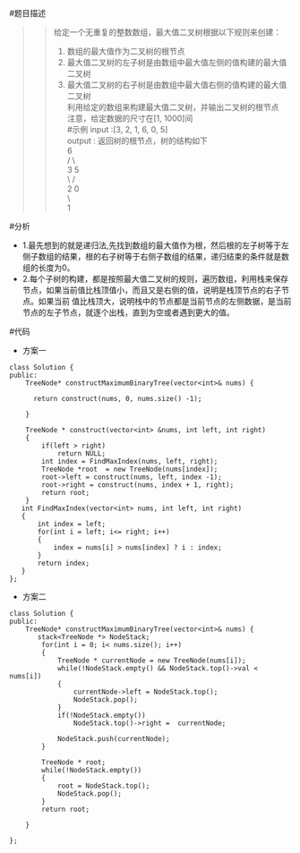 #题目描述
>> 给定一个无重复的整数数组，最大值二叉树根据以下规则来创建：
>> 1. 数组的最大值作为二叉树的根节点
>> 2. 最大值二叉树的左子树是由数组中最大值左侧的值构建的最大值二叉树
>> 3. 最大值二叉树的右子树是由数组中最大值右侧的值构建的最大值二叉树<br>
>> 利用给定的数组来构建最大值二叉树，并输出二叉树的根节点<br>
>> 注意，给定数据的尺寸在[1, 1000]间<br>
#示例
input :[3, 2, 1, 6, 0, 5]<br>
output : 返回树的根节点，树的结构如下<br>
        6<br>
     /     \ <br>
   3        5 <br>
    \       / <br>
     2     0 <br>
      \ <br>
        1 <br>
     
#分析
* 1.最先想到的就是递归法,先找到数组的最大值作为根，然后根的左子树等于左侧子数组的结果，根的右子树等于右侧子数组的结果，递归结束的条件就是数组的长度为0。
* 2.每个子树的构建，都是按照最大值二叉树的规则，遍历数组，利用栈来保存节点，如果当前值比栈顶值小，而且又是右侧的值，说明是栈顶节点的右子节点。如果当前
值比栈顶大，说明栈中的节点都是当前节点的左侧数据，是当前节点的左子节点，就逐个出栈，直到为空或者遇到更大的值。

#代码
* 方案一
```
class Solution {
public:
    TreeNode* constructMaximumBinaryTree(vector<int>& nums) {
       
      return construct(nums, 0, nums.size() -1);
       
    }
    
    TreeNode * construct(vector<int> &nums, int left, int right)
    {
        if(left > right)
            return NULL;
        int index = FindMaxIndex(nums, left, right);
        TreeNode *root  = new TreeNode(nums[index]);
        root->left = construct(nums, left, index -1);
        root->right = construct(nums, index + 1, right);
        return root;
    }
   int FindMaxIndex(vector<int> nums, int left, int right)
   {
       int index = left;
       for(int i = left; i<= right; i++)
       {
           index = nums[i] > nums[index] ? i : index;
       }
       return index;
   }
};
```


* 方案二
```
class Solution {
public:
    TreeNode* constructMaximumBinaryTree(vector<int>& nums) {
       stack<TreeNode *> NodeStack;
        for(int i = 0; i< nums.size(); i++)
        {
            TreeNode * currentNode = new TreeNode(nums[i]);
            while(!NodeStack.empty() && NodeStack.top()->val < nums[i])
            {
                currentNode->left = NodeStack.top();
                NodeStack.pop();
            }
            if(!NodeStack.empty())
                NodeStack.top()->right =  currentNode;
            
            NodeStack.push(currentNode);
        }
        
        TreeNode * root;
        while(!NodeStack.empty())
        {
            root = NodeStack.top();
            NodeStack.pop();
        }
        return root;
       
    }
    
};
```
